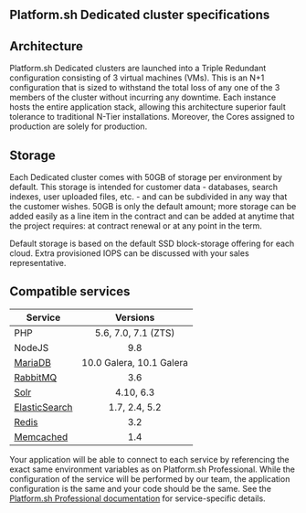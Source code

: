 ## Platform.sh Dedicated cluster specifications

## Architecture

Platform.sh Dedicated clusters are launched into a Triple Redundant configuration consisting of 3 virtual machines (VMs).  This is an N+1 configuration that is sized to withstand the total loss of any one of the 3 members of the cluster without incurring any downtime.  Each instance hosts the entire application stack, allowing this architecture superior fault tolerance to traditional N-Tier installations. Moreover, the Cores assigned to production are solely for production.

## Storage

Each Dedicated cluster comes with 50GB of storage per environment by default.  This storage is intended for customer data - databases, search indexes, user uploaded files, etc. - and can be subdivided in any way that the customer wishes.  50GB is only the default amount; more storage can be added easily as a line item in the contract and can be added at anytime that the project requires: at contract renewal or at any point in the term.

Default storage is based on the default SSD block-storage offering for each cloud. Extra provisioned IOPS can be discussed with your sales representative.

## Compatible services

| Service        | Versions                 |
| ---------------|:------------------------:|
| PHP            | 5.6, 7.0, 7.1 (ZTS)      |
| NodeJS         | 9.8                      |
| [MariaDB](https://docs.platform.sh/configuration/services/mysql.html)        | 10.0 Galera, 10.1 Galera |
| [RabbitMQ](https://docs.platform.sh/configuration/services/rabbitmq.html)       | 3.6                      |
| [Solr](https://docs.platform.sh/configuration/services/solr.html)           | 4.10, 6.3                |
| [ElasticSearch](https://docs.platform.sh/configuration/services/elasticsearch.html)  | 1.7, 2.4, 5.2            |
| [Redis](https://docs.platform.sh/configuration/services/redis.html)          | 3.2                      |
| [Memcached](https://docs.platform.sh/configuration/services/memcached.html)      | 1.4                      |

Your application will be able to connect to each service by referencing the exact same environment variables as on Platform.sh Professional.  While the configuration of the service will be performed by our team, the application configuration is the same and your code should be the same.  See the [Platform.sh Professional documentation](https://docs.platform.sh/configuration/services.html) for service-specific details.
